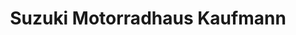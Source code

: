 ---
title: "Suzuki Motorradhaus Kaufmann"
url: /andernach/suzuki-motorradhaus-kaufmann/
shop: Autohaus
---